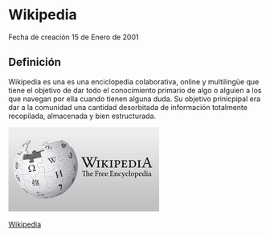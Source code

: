 # Wikipedia

Fecha de creación 15 de Enero de 2001

## Definición

Wikipedia es una es una enciclopedia colaborativa, online y multilingüe que tiene el objetivo de dar todo el conocimiento primario de algo o alguien a los que navegan por ella cuando tienen alguna duda. Su objetivo prinicpipal era dar a la comunidad una cantidad desorbitada de información totalmente recopilada, almacenada y bien estructurada.

![imagen](https://github.com/elfrago05/SMX2-M8_UF1_A1_HistoriaWeb_2002/blob/main/descarga.jpg "imagen wikipedia")

[Wikipedia](https://es.wikipedia.org/wiki/Wikipedia:Portada "Titulo Opcional")
